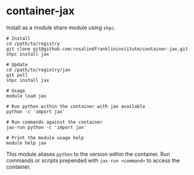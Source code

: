 # container-jax

Install as a module share module using `shpc`.

```
# Install
cd /path/to/registry
git clone git@github.com:rosalindfranklininstitute/container-jax.git
shpc install jax

# Update
cd /path/to/registry/jax
git pull
shpc install jax

# Usage
module load jax

# Run python within the container with jax available
python -c 'import jax'

# Run commands against the container
jax-run python -c 'import jax'

# Print the module usage help
module help jax
```

This module aliases `python` to the version within the container. 
Run commands or scripts prepended with `jax-run <command>` to access the container. 
